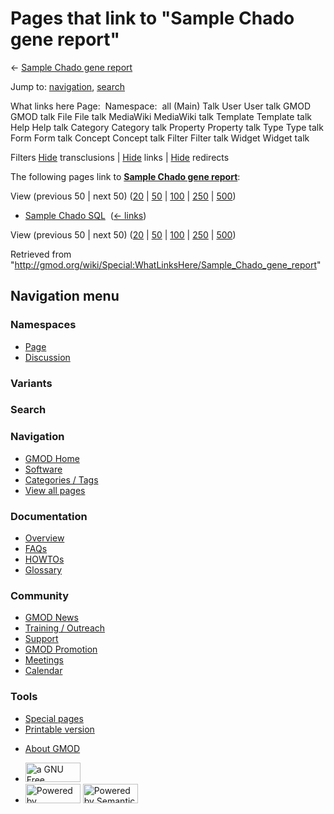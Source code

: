 <div id="mw-page-base" class="noprint">

</div>

<div id="mw-head-base" class="noprint">

</div>

<div id="content" class="mw-body" role="main">

<span id="top"></span>

<div id="mw-js-message" style="display:none;">

</div>



# <span dir="auto">Pages that link to "Sample Chado gene report"</span>

<div id="bodyContent">

<div id="contentSub">

← [Sample Chado gene
report](/wiki/Sample_Chado_gene_report "Sample Chado gene report")

</div>

<div id="jump-to-nav" class="mw-jump">

Jump to: [navigation](#mw-navigation), [search](#p-search)

</div>

<div id="mw-content-text">

What links here Page:  Namespace:  all (Main) Talk User User talk GMOD
GMOD talk File File talk MediaWiki MediaWiki talk Template Template talk
Help Help talk Category Category talk Property Property talk Type Type
talk Form Form talk Concept Concept talk Filter Filter talk Widget
Widget talk

Filters
[Hide](/mediawiki/index.php?title=Special:WhatLinksHere/Sample_Chado_gene_report&hidetrans=1 "Special:WhatLinksHere/Sample Chado gene report")
transclusions \|
[Hide](/mediawiki/index.php?title=Special:WhatLinksHere/Sample_Chado_gene_report&hidelinks=1 "Special:WhatLinksHere/Sample Chado gene report")
links \|
[Hide](/mediawiki/index.php?title=Special:WhatLinksHere/Sample_Chado_gene_report&hideredirs=1 "Special:WhatLinksHere/Sample Chado gene report")
redirects

The following pages link to **[Sample Chado gene
report](/wiki/Sample_Chado_gene_report "Sample Chado gene report")**:

View (previous 50 \| next 50)
([20](/mediawiki/index.php?title=Special:WhatLinksHere/Sample_Chado_gene_report&limit=20 "Special:WhatLinksHere/Sample Chado gene report")
\|
[50](/mediawiki/index.php?title=Special:WhatLinksHere/Sample_Chado_gene_report&limit=50 "Special:WhatLinksHere/Sample Chado gene report")
\|
[100](/mediawiki/index.php?title=Special:WhatLinksHere/Sample_Chado_gene_report&limit=100 "Special:WhatLinksHere/Sample Chado gene report")
\|
[250](/mediawiki/index.php?title=Special:WhatLinksHere/Sample_Chado_gene_report&limit=250 "Special:WhatLinksHere/Sample Chado gene report")
\|
[500](/mediawiki/index.php?title=Special:WhatLinksHere/Sample_Chado_gene_report&limit=500 "Special:WhatLinksHere/Sample Chado gene report"))

- [Sample Chado SQL](/wiki/Sample_Chado_SQL "Sample Chado SQL") ‎
  <span class="mw-whatlinkshere-tools">([←
  links](/mediawiki/index.php?title=Special:WhatLinksHere&target=Sample+Chado+SQL "Special:WhatLinksHere"))</span>

View (previous 50 \| next 50)
([20](/mediawiki/index.php?title=Special:WhatLinksHere/Sample_Chado_gene_report&limit=20 "Special:WhatLinksHere/Sample Chado gene report")
\|
[50](/mediawiki/index.php?title=Special:WhatLinksHere/Sample_Chado_gene_report&limit=50 "Special:WhatLinksHere/Sample Chado gene report")
\|
[100](/mediawiki/index.php?title=Special:WhatLinksHere/Sample_Chado_gene_report&limit=100 "Special:WhatLinksHere/Sample Chado gene report")
\|
[250](/mediawiki/index.php?title=Special:WhatLinksHere/Sample_Chado_gene_report&limit=250 "Special:WhatLinksHere/Sample Chado gene report")
\|
[500](/mediawiki/index.php?title=Special:WhatLinksHere/Sample_Chado_gene_report&limit=500 "Special:WhatLinksHere/Sample Chado gene report"))

</div>

<div class="printfooter">

Retrieved from
"<http://gmod.org/wiki/Special:WhatLinksHere/Sample_Chado_gene_report>"

</div>

<div id="catlinks" class="catlinks catlinks-allhidden">

</div>

<div class="visualClear">

</div>

</div>

</div>

<div id="mw-navigation">

## Navigation menu

<div id="mw-head">



<div id="left-navigation">

<div id="p-namespaces" class="vectorTabs" role="navigation"
aria-labelledby="p-namespaces-label">

### Namespaces

- <span id="ca-nstab-main"><a href="/wiki/Sample_Chado_gene_report" accesskey="c"
  title="View the content page [c]">Page</a></span>
- <span id="ca-talk"><a
  href="/mediawiki/index.php?title=Talk:Sample_Chado_gene_report&amp;action=edit&amp;redlink=1"
  accesskey="t"
  title="Discussion about the content page [t]">Discussion</a></span>

</div>

<div id="p-variants" class="vectorMenu emptyPortlet" role="navigation"
aria-labelledby="p-variants-label">

### 

### Variants[](#)

<div class="menu">

</div>

</div>

</div>

<div id="right-navigation">





</div>

<div id="p-search" role="search">

### Search

<div id="simpleSearch">

</div>

</div>

</div>

</div>

<div id="mw-panel">

<div id="p-logo" role="banner">

<a href="/wiki/Main_Page"
style="background-image: url(http://gmod.org/images/GMOD-cogs.png);"
title="Visit the main page"></a>

</div>

<div id="p-Navigation" class="portal" role="navigation"
aria-labelledby="p-Navigation-label">

### Navigation

<div class="body">

- <span id="n-GMOD-Home">[GMOD Home](/wiki/Main_Page)</span>
- <span id="n-Software">[Software](/wiki/GMOD_Components)</span>
- <span id="n-Categories-.2F-Tags">[Categories /
  Tags](/wiki/Categories)</span>
- <span id="n-View-all-pages">[View all
  pages](/wiki/Special:AllPages)</span>

</div>

</div>

<div id="p-Documentation" class="portal" role="navigation"
aria-labelledby="p-Documentation-label">

### Documentation

<div class="body">

- <span id="n-Overview">[Overview](/wiki/Overview)</span>
- <span id="n-FAQs">[FAQs](/wiki/Category:FAQ)</span>
- <span id="n-HOWTOs">[HOWTOs](/wiki/Category:HOWTO)</span>
- <span id="n-Glossary">[Glossary](/wiki/Glossary)</span>

</div>

</div>

<div id="p-Community" class="portal" role="navigation"
aria-labelledby="p-Community-label">

### Community

<div class="body">

- <span id="n-GMOD-News">[GMOD News](/wiki/GMOD_News)</span>
- <span id="n-Training-.2F-Outreach">[Training /
  Outreach](/wiki/Training_and_Outreach)</span>
- <span id="n-Support">[Support](/wiki/Support)</span>
- <span id="n-GMOD-Promotion">[GMOD
  Promotion](/wiki/GMOD_Promotion)</span>
- <span id="n-Meetings">[Meetings](/wiki/Meetings)</span>
- <span id="n-Calendar">[Calendar](/wiki/Calendar)</span>

</div>

</div>

<div id="p-tb" class="portal" role="navigation"
aria-labelledby="p-tb-label">

### Tools

<div class="body">

- <span id="t-specialpages"><a href="/wiki/Special:SpecialPages" accesskey="q"
  title="A list of all special pages [q]">Special pages</a></span>
- <span id="t-print"><a
  href="/mediawiki/index.php?title=Special:WhatLinksHere/Sample_Chado_gene_report&amp;printable=yes"
  rel="alternate" accesskey="p"
  title="Printable version of this page [p]">Printable version</a></span>

</div>

</div>

</div>

</div>

<div id="footer" role="contentinfo">

- <span id="footer-places-about">[About
  GMOD](/wiki/GMOD:About "GMOD:About")</span>

<!-- -->

- <span id="footer-copyrightico">[<img src="http://www.gnu.org/graphics/gfdl-logo-small.png" width="88"
  height="31" alt="a GNU Free Documentation License" />](http://www.gnu.org/licenses/fdl-1.3.html)</span>
- <span id="footer-poweredbyico">[<img src="/mediawiki/skins/common/images/poweredby_mediawiki_88x31.png"
  width="88" height="31" alt="Powered by MediaWiki" />](//www.mediawiki.org/)
  [<img
  src="/mediawiki/extensions/SemanticMediaWiki/includes/../resources/images/smw_button.png"
  width="88" height="31" alt="Powered by Semantic MediaWiki" />](https://www.semantic-mediawiki.org/wiki/Semantic_MediaWiki)</span>

<div style="clear:both">

</div>

</div>
